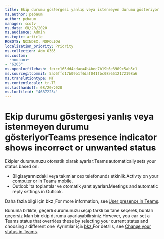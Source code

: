 ```yaml
---
title: Ekip durumu göstergesi yanlış veya istenmeyen durumu gösteriyor
ms.author: pebaum
author: pebaum
manager: scotv
ms.date: 08/20/2020
ms.audience: Admin
ms.topic: article
ROBOTS: NOINDEX, NOFOLLOW
localization_priority: Priority
ms.collection: Adm_O365
ms.custom:
- "9003301"
- "6205"
ms.openlocfilehash: feccc165dd4cdaea4b4bec7b19b6e3909c5ab5c1
ms.sourcegitcommit: 5a76ffd17b09b1f4daf041fbc08a6512172198a6
ms.translationtype: MT
ms.contentlocale: tr-TR
ms.lasthandoff: 08/20/2020
ms.locfileid: "46872254"
---
```

# <a name="teams-presence-indicator-shows-incorrect-or-unwanted-status"></a><span data-ttu-id="29303-102">Ekip durumu göstergesi yanlış veya istenmeyen durumu gösteriyor</span><span class="sxs-lookup"><span data-stu-id="29303-102">Teams presence indicator shows incorrect or unwanted status</span></span>

<span data-ttu-id="29303-103">Ekipler durumunuzu otomatik olarak ayarlar:</span><span class="sxs-lookup"><span data-stu-id="29303-103">Teams automatically sets your status based on:</span></span>

- <span data-ttu-id="29303-104">Bilgisayarınızdaki veya takımlar cep telefonunda etkinlik.</span><span class="sxs-lookup"><span data-stu-id="29303-104">Activity on your computer or in Teams mobile.</span></span>
- <span data-ttu-id="29303-105">Outlook 'ta toplantılar ve otomatik yanıt ayarları.</span><span class="sxs-lookup"><span data-stu-id="29303-105">Meetings and automatic reply settings in Outlook.</span></span>

<span data-ttu-id="29303-106">Daha fazla bilgi için bkz [.](https://docs.microsoft.com/microsoftteams/presence-admins)</span><span class="sxs-lookup"><span data-stu-id="29303-106">For more information, see [User presence in Teams](https://docs.microsoft.com/microsoftteams/presence-admins).</span></span>  

<span data-ttu-id="29303-107">Bununla birlikte, geçerli durumunuzu seçip farklı bir tane seçerek, bunları geçersiz kılan bir ekip durumu ayarlayabilirsiniz.</span><span class="sxs-lookup"><span data-stu-id="29303-107">However, you can set a Teams status that overrides these by selecting your current status and choosing a different one.</span></span> <span data-ttu-id="29303-108">Ayrıntılar için [bkz.](https://support.microsoft.com/office/change-your-status-in-teams-ce36ed14-6bc9-4775-a33e-6629ba4ff78e)</span><span class="sxs-lookup"><span data-stu-id="29303-108">For details, see [Change your status in Teams](https://support.microsoft.com/office/change-your-status-in-teams-ce36ed14-6bc9-4775-a33e-6629ba4ff78e).</span></span>